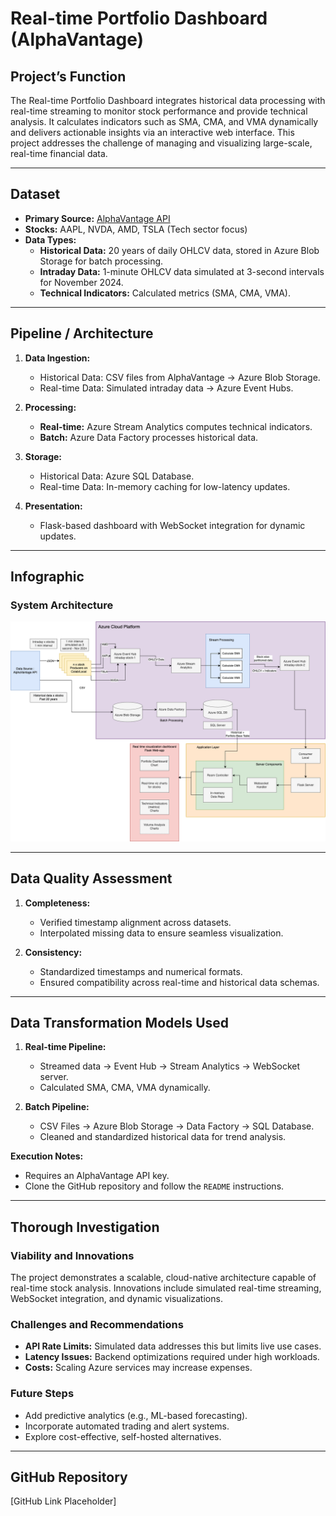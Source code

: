 # Real-time Portfolio Dashboard (AlphaVantage)


## Project’s Function
The Real-time Portfolio Dashboard integrates historical data processing with real-time streaming to monitor stock performance and provide technical analysis. It calculates indicators such as SMA, CMA, and VMA dynamically and delivers actionable insights via an interactive web interface. This project addresses the challenge of managing and visualizing large-scale, real-time financial data.

---

## Dataset
- **Primary Source:** [AlphaVantage API](https://www.alphavantage.co/documentation/)  
- **Stocks:** AAPL, NVDA, AMD, TSLA (Tech sector focus)  
- **Data Types:**  
  - **Historical Data:** 20 years of daily OHLCV data, stored in Azure Blob Storage for batch processing.  
  - **Intraday Data:** 1-minute OHLCV data simulated at 3-second intervals for November 2024.  
  - **Technical Indicators:** Calculated metrics (SMA, CMA, VMA).  

---

## Pipeline / Architecture
1. **Data Ingestion:**  
   - Historical Data: CSV files from AlphaVantage → Azure Blob Storage.  
   - Real-time Data: Simulated intraday data → Azure Event Hubs.  

2. **Processing:**  
   - **Real-time:** Azure Stream Analytics computes technical indicators.  
   - **Batch:** Azure Data Factory processes historical data.  

3. **Storage:**  
   - Historical Data: Azure SQL Database.  
   - Real-time Data: In-memory caching for low-latency updates.  

4. **Presentation:**  
   - Flask-based dashboard with WebSocket integration for dynamic updates.  

---
## Infographic
### System Architecture
![System Architecture](https://github.com/Beenaa99/Azure_AlphaVantage_Stock_Portfolio_Dashboard/blob/main/images/system_arch.png?raw=true)


---

## Data Quality Assessment
1. **Completeness:**  
   - Verified timestamp alignment across datasets.  
   - Interpolated missing data to ensure seamless visualization.  

2. **Consistency:**  
   - Standardized timestamps and numerical formats.  
   - Ensured compatibility across real-time and historical data schemas.  

---

## Data Transformation Models Used
1. **Real-time Pipeline:**  
   - Streamed data → Event Hub → Stream Analytics → WebSocket server.  
   - Calculated SMA, CMA, VMA dynamically.  

2. **Batch Pipeline:**  
   - CSV Files → Azure Blob Storage → Data Factory → SQL Database.  
   - Cleaned and standardized historical data for trend analysis.  

**Execution Notes:**  
- Requires an AlphaVantage API key.  
- Clone the GitHub repository and follow the `README` instructions.  

---

## Thorough Investigation
### Viability and Innovations
The project demonstrates a scalable, cloud-native architecture capable of real-time stock analysis. Innovations include simulated real-time streaming, WebSocket integration, and dynamic visualizations.

### Challenges and Recommendations
- **API Rate Limits:** Simulated data addresses this but limits live use cases.  
- **Latency Issues:** Backend optimizations required under high workloads.  
- **Costs:** Scaling Azure services may increase expenses.  

### Future Steps
- Add predictive analytics (e.g., ML-based forecasting).  
- Incorporate automated trading and alert systems.  
- Explore cost-effective, self-hosted alternatives.  

---

## GitHub Repository
[GitHub Link Placeholder]

